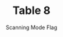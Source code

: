 ---
title: Table 8
subtitle: Scanning Mode Flag
layout: default
parent: Section 2
grand_parent: NCEP Grib1 Documentation(Office Note 388)
nav_order: 3
---